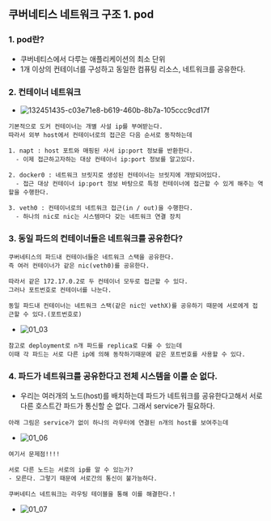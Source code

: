 ## 쿠버네티스 네트워크 구조 1. pod

### 1. pod란?
- 쿠버네티스에서 다루는 애플리케이션의 최소 단위
- 1개 이상의 컨테이너를 구성하고 동일한 컴퓨팅 리소스, 네트워크를 공유한다.

### 2. 컨테이너 네트워크
- ![132451435-c03e71e8-b619-460b-8b7a-105ccc9cd17f](https://user-images.githubusercontent.com/62214428/222886740-0b515f70-a147-4bb2-9c2d-ce0146e28762.png)
```
기본적으로 도커 컨테이너는 개별 사설 ip를 부여받는다.
따라서 외부 host에서 컨테이너로의 접근은 다음 순서로 동작하는데
```

```
1. napt : host 포트와 매핑된 사서 ip:port 정보를 반환한다.
  - 이제 접근하고자하는 대상 컨테이너 ip:port 정보를 알고있다.
  
2. docker0 : 네트워크 브릿지로 생성된 컨테이너는 브릿지에 개방되어있다.
  - 접근 대상 컨테이너 ip:port 정보 바탕으로 특정 컨테이너에 접근할 수 있게 해주는 역할을 수행한다.
  
3. veth0 : 컨테이너로의 네트워크 접근(in / out)을 수행한다.
  - 하나의 nic로 nic는 시스템마다 갖는 네트워크 연결 장치
```

### 3. 동일 파드의 컨테이너들은 네트워크를 공유한다?
```
쿠버네티스의 파드내 컨테이너들은 네트워크 스택을 공유한다.
즉 여러 컨테이너가 같은 nic(veth0)를 공유한다.

따라서 같은 172.17.0.2로 두 컨테이너 모두로 접근할 수 있다.
그러나 포트번호로 컨테이너를 나눈다.

동일 파드내 컨테이너는 네트워크 스택(같은 nic인 vethX)를 공유하기 때문에 서로에게 접근할 수 있다.(포트번호로)
```
- ![01_03](https://user-images.githubusercontent.com/62214428/222888414-8b8f4013-dd07-4dce-9c69-ed7d80866b37.png)
```
참고로 deployment로 n개 파드를 replica로 다룰 수 있는데
이때 각 파드는 서로 다른 ip에 의해 동작하기때문에 같은 포트번호를 사용할 수 있다.
```
### 4. 파드가 네트워크를 공유한다고 전체 시스템을 이룰 순 없다.
- 우리는 여러개의 노드(host)를 배치하는데 파드가 네트워크를 공유한다고해서 서로 다른 호스트간 파드가 통신할 순 없다. 그래서 service가 필요하다.
```
아래 그림은 service가 없이 하나의 라우터에 연결된 n개의 host를 보여주는데
```
- ![01_06](https://user-images.githubusercontent.com/62214428/222890166-8e34d860-bafb-4583-92c4-723c85eb47d0.png)
```
여기서 문제점!!!!

서로 다른 노드는 서로의 ip를 알 수 있는가?
- 모른다. 그렇기 때문에 서로간의 통신이 불가능하다.
```
```
쿠버네티스 네트워크는 라우팅 테이블을 통해 이를 해결한다.!
```
- ![01_07](https://user-images.githubusercontent.com/62214428/222890525-b5e07beb-b9b1-49b1-a66b-eca1e94cc8ae.png)



